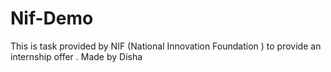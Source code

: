 # Nif-Demo
This is task provided by NIF (National Innovation Foundation ) to provide an internship offer . 
Made by Disha 
